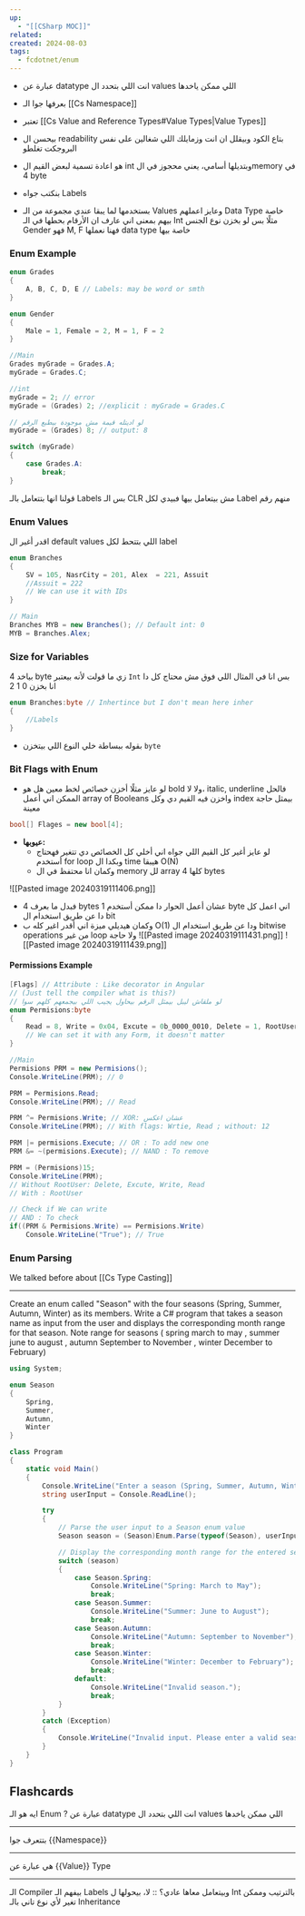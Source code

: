 ```yaml
---
up:
  - "[[CSharp MOC]]"
related: 
created: 2024-08-03
tags:
  - fcdotnet/enum
---
```


- عبارة عن datatype انت اللي بتحدد ال values اللي ممكن ياخدها 
- بعرفها جوا الـ [[Cs Namespace]] 
- تعتبر [[Cs Value and Reference Types#Value Types|Value Types]]
- بيحسن ال readability بتاع الكود وبيقلل ان انت وزمايلك اللي شغالين على نفس البروجكت تغلطو
- هو اعادة تسمية لبعض القيم ال int وبتديلها أسامي، يعني محجوز في الmemory في 4 byte 
- بنكتب جواه Labels

- بستخدمها لما يبقا عندي مجموعة من الـ Values وعايز اعملهم Data Type خاصة بيهم 
  بمعنى اني عارف ان الأرقام بحطها في الـ Int مثلًا بس لو بخزن نوع الجنس Gender فهو M, F فهنا نعملها data type خاصة بيها
### Enum Example
```cs
enum Grades
{
	A, B, C, D, E // Labels: may be word or smth
}

enum Gender
{
	Male = 1, Female = 2, M = 1, F = 2
}

//Main
Grades myGrade = Grades.A;
myGrade = Grades.C;

//int
myGrade = 2; // error
myGrade = (Grades) 2; //explicit : myGrade = Grades.C

// لو اديتله قيمة مش موجودة بيطبع الرقم
myGrade = (Grades) 8; // output: 8

switch (myGrade)
{
	case Grades.A:
		break;
}
```
قولنا انها بتتعامل بالـ Labels بس الـ CLR مش بيتعامل بيها فبيدي لكل Label منهم رقم
### Enum Values
اقدر أغير ال default values اللي بتتحط لكل label
```cs
enum Branches
{
	SV = 105, NasrCity = 201, Alex  = 221, Assuit
	//Assuit = 222
	// We can use it with IDs
}

// Main
Branches MYB = new Branches(); // Default int: 0
MYB = Branches.Alex;
```
### Size for Variables 
بياخد 4 byte زي ما قولت لأنه بيعتبر `Int` بس انا في المثال اللي فوق مش محتاج كل دا انا بخزن 0 1 2
```cs
enum Branches:byte // Inhertince but I don't mean here inher
{
	//Labels
}
```
- بقوله ببساطة خلي النوع اللي بيتخزن `byte`
### Bit Flags with Enum
- لو عايز مثلًا أخزن خصائص لخط معين هل هو  bold ولا لا، italic, underline
	فالحل الممكن اني أعمل array of Booleans واخزن فيه القيم دي وكل index بيمثل حاجة معينة
```cs
bool[] Flages = new bool[4];
```
- **عيوبها:**
	- لو عايز أغير كل القيم اللي جواه اني أخلي كل الخصائص دي تتغير فهحتاج أستخدم for loop وبكدا ال time هيبقا O(N) 
	- وكمان انا محتفظ في ال memory لل array كلها 4 bytes

![[Pasted image 20240319111406.png]]

- فبدل ما بعرف 4 bytes عشان أعمل الحوار دا ممكن أستخدم 1 byte اني اعمل كل دا عن طريق استخدام ال bit 
- وكمان هيديلي ميزة اني أقدر اغير كله ب O(1) ودا عن طريق استخدام ال bitwise operations من غير loop ولا حاجة
![[Pasted image 20240319111431.png]]
![[Pasted image 20240319111439.png]]
#### Permissions Example
```cs
[Flags] // Attribute : Like decorator in Angular 
// (Just tell the compiler what is this?)
// لو ملقاش ليبل بيمثل الرقم بيحاول يجيب اللي بيجمعهم كلهم سوا
enum Permisions:byte
{
    Read = 8, Write = 0x04, Excute = 0b_0000_0010, Delete = 1, RootUser = 15
    // We can set it with any Form, it doesn't matter
}

//Main
Permisions PRM = new Permisions();
Console.WriteLine(PRM); // 0

PRM = Permisions.Read;
Console.WriteLine(PRM); // Read

PRM ^= Permisions.Write; // XOR: عشان اعكس
Console.WriteLine(PRM); // With flags: Wrtie, Read ; without: 12

PRM |= permisions.Execute; // OR : To add new one
PRM &= ~(permisions.Execute); // NAND : To remove

PRM = (Permisions)15;
Console.WriteLine(PRM);
// Without RootUser: Delete, Excute, Write, Read
// With : RootUser

// Check if We can write
// AND : To check
if((PRM & Permisions.Write) == Permisions.Write) 
    Console.WriteLine("True"); // True
```

### Enum Parsing
We talked before about [[Cs Type Casting]]

---
Create an enum called "Season" with the four seasons (Spring, Summer, Autumn, Winter) as its members. Write a C# program that takes a season name as input from the user and displays the corresponding month range for that season. Note range for seasons ( spring march to may , summer june to august , autumn September to November , winter December to February)

```cs
using System;

enum Season
{
    Spring,
    Summer,
    Autumn,
    Winter
}

class Program
{
    static void Main()
    {
        Console.WriteLine("Enter a season (Spring, Summer, Autumn, Winter):");
        string userInput = Console.ReadLine();

        try
        {
            // Parse the user input to a Season enum value
            Season season = (Season)Enum.Parse(typeof(Season), userInput, true);

            // Display the corresponding month range for the entered season
            switch (season)
            {
                case Season.Spring:
                    Console.WriteLine("Spring: March to May");
                    break;
                case Season.Summer:
                    Console.WriteLine("Summer: June to August");
                    break;
                case Season.Autumn:
                    Console.WriteLine("Autumn: September to November");
                    break;
                case Season.Winter:
                    Console.WriteLine("Winter: December to February");
                    break;
                default:
                    Console.WriteLine("Invalid season.");
                    break;
            }
        }
        catch (Exception)
        {
            Console.WriteLine("Invalid input. Please enter a valid season name.");
        }
    }
}

```
## Flashcards
ايه هو الـ Enum
?
عبارة عن datatype انت اللي بتحدد ال values اللي ممكن ياخدها 

---
بتتعرف جوا {{Namespace}}

---
هي عبارة عن {{Value}} Type

---
الـ Compiler بيفهم الـ Labels وبيتعامل معاها عادي؟ :: لا، بيحولها ل Int بالترتيب وممكن تغير لأي نوع تاني بالـ Inheritance
